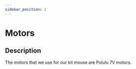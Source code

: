 ```yaml
---
sidebar_position: 1
---
```


# Motors

## Description

The motors that we use for our kit mouse are Polulu 7V motors.